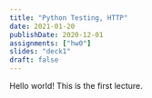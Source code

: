 ```yaml
---
title: "Python Testing, HTTP"
date: 2021-01-20
publishDate: 2020-12-01
assignments: ["hw0"]
slides: "deck1"
draft: false
---
```


Hello world! This is the first lecture.
